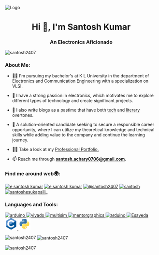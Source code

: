<!-- ![Logo](https://github.com/santosh2407/santosh2407/assets/99958597/f33a7d9f-a3a1-44ad-97e5-8c4718ede288) -->
![Logo](https://github.com/santosh2407/santosh2407/assets/99958597/5eada0c9-4027-4c7b-a696-ca08096f34cd)

<h1 align="center">Hi 👋, I'm Santosh Kumar</h1>
<h3 align="center">An Electronics Aficionado</h3>
<p align="left"> <img src="https://komarev.com/ghpvc/?username=santosh2407&label=Profile%20views&color=0e75b6&style=flat" alt="santosh2407" /> </p>
<h3 align="left">About Me:</h3>


- 🧑‍🎓 I'm pursuing my bachelor's at K L University in the department of Electronics and Communication Engineering with a specialization on VLSI.
- 🔭 I have a strong passion in electronics, which motivates me to explore different types of technology and create significant projects.
- 📝 I also write blogs as a pastime that have both [tech](https://medium.com/@santosh2407) and [literary](https://esukapallisantosh.blogspot.com/) overtones.
- 🌱 A solution-oriented candidate seeking to secure a responsible career opportunity, where I can utilize my theoretical knowledge and technical skills while adding value to the company and continue the learning journey. 

- 👨‍💻 Take a look at my [Professional Portfolio.](https://santosh-portfolio.dorik.io/)
- 📫 Reach me through **santosh.achary0706@gmail.com**.

<!--### Blogs posts -->
<!-- BLOG-POST-LIST:START -->
<!-- BLOG-POST-LIST:END -->

<h3 align="left">Find me around web🌍:</h3>
<p align="left">
<!--LinkedIn-->
<a href="https://www.linkedin.com/in/esantoshkumar-89568720a/" target="blank"><img align="center" src="https://raw.githubusercontent.com/rahuldkjain/github-profile-readme-generator/master/src/images/icons/Social/linked-in-alt.svg" alt="e santosh kumar" height="30" width="40" /></a>
<!--Blogger-->
<a href="https://esukapallisantosh.blogspot.com/" target="blank"><img align="center" src="https://play-lh.googleusercontent.com/cWG9-bk2_zLdKsN9vsYEdbCReVfzgXU6FeHUmLI8a24FoZ05TpOLYXInCQ278FTwCw=w480-h960-rw" alt="e santosh kumar" height="30" width="40" /></a>
<!--Medium-->
<a href="https://medium.com/@santosh2407" target="blank"><img align="center" src="https://raw.githubusercontent.com/rahuldkjain/github-profile-readme-generator/master/src/images/icons/Social/medium.svg" alt="@santosh2407" height="30" width="40" /></a>
<!--Twitter-->
<a href="https://twitter.com/SantoshE12" target="blank"><img align="center" src="https://raw.githubusercontent.com/rahuldkjain/github-profile-readme-generator/master/src/images/icons/Social/twitter.svg" alt="santosh" height="30" width="40" /></a>
<!--Instagram-->
<a href="https://www.instagram.com/santoshesukapalli_/" target="blank"><img align="center" src="https://raw.githubusercontent.com/rahuldkjain/github-profile-readme-generator/master/src/images/icons/Social/instagram.svg" alt="santoshesukapalli_" height="30" width="40" /></a>
</p>


<h3 align="left">Languages and Tools:</h3>
<p align="left"> <a href="https://www.cadence.com/en_US/home.html" target="_blank" rel="noreferrer"> <img src="https://upload.wikimedia.org/wikipedia/commons/4/48/Cadence-Logo.svg" alt="arduino" width="40" height="40"/> </a> 
<a href="https://www.xilinx.com/products/design-tools/vivado.html" target="_blank" rel="noreferrer"> <img src="https://user-images.githubusercontent.com/3611330/51789332-126e5400-2188-11e9-808e-37c633755ddf.png" alt="vivado" width="40" height="40"/>
  <a href="https://www.ni.com/en-in/shop/electronic-test-instrumentation/application-software-for-electronic-test-and-instrumentation-category/what-is-multisim.html" target="_blank" rel="noreferrer"> <img src="https://digilent.com/blog/wp-content/uploads/2015/01/184_multisim_app_icon_ill.png" alt="multisim" width="40" height="40"/>
    <a href="https://eda.sw.siemens.com/en-US/" target="_blank" rel="noreferrer"> <img src="https://upload.wikimedia.org/wikipedia/commons/d/d4/Mentor_Graphics_Logo.svg" alt="mentorgraphics" width="40" height="40"/>
  <a href="https://www.arduino.cc/" target="_blank" rel="noreferrer"> <img src="https://cdn.worldvectorlogo.com/logos/arduino-1.svg" alt="arduino" width="40" height="40"/> </a> 
      <a href="https://easyeda.com/" target="_blank" rel="noreferrer"> <img src="https://easyeda.com/images/easyeda-thumbnail.png?id=d5ed1fe5930602975df1" alt="Esayeda" width="40" height="40"/> </a> 
      <a href="https://www.cprogramming.com/" target="_blank" rel="noreferrer"> <img src="https://raw.githubusercontent.com/devicons/devicon/master/icons/c/c-original.svg" alt="c" width="40" height="40"/> </a> <a href="https://www.python.org" target="_blank" rel="noreferrer"> <img src="https://raw.githubusercontent.com/devicons/devicon/master/icons/python/python-original.svg" alt="python" width="40" height="40"/> </a> </p>

<p><img align="left" src="https://github-readme-stats.vercel.app/api/top-langs?username=santosh2407&show_icons=true&locale=en&layout=compact" alt="santosh2407" /></p>

<p>&nbsp;<img align="center" src="https://github-readme-stats.vercel.app/api?username=santosh2407&show_icons=true&locale=en" alt="santosh2407" /></p>

<p><img align="center" src="https://github-readme-streak-stats.herokuapp.com/?user=santosh2407&" alt="santosh2407" /></p>
